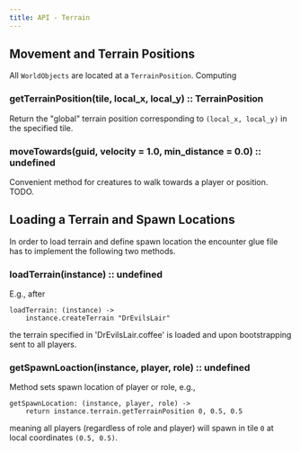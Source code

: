 ```yaml
---
title: API - Terrain
---
```


## Movement and Terrain Positions

All `WorldObjects` are located at a `TerrainPosition`. Computing

### getTerrainPosition(tile, local_x, local_y) :: TerrainPosition

Return the "global" terrain position corresponding to `(local_x, local_y)` in
the specified tile.


### moveTowards(guid, velocity = 1.0, min_distance = 0.0) :: undefined

Convenient method for creatures to walk towards a player or position. TODO.


## Loading a Terrain and Spawn Locations

In order to load terrain and define spawn location the encounter glue file has
to implement the following two methods.

### loadTerrain(instance) :: undefined

E.g., after

    loadTerrain: (instance) ->
        instance.createTerrain "DrEvilsLair"

the terrain specified in 'DrEvilsLair.coffee' is loaded and upon bootstrapping
sent to all players.


### getSpawnLoaction(instance, player, role) :: undefined

Method sets spawn location of player or role, e.g.,

    getSpawnLocation: (instance, player, role) ->
        return instance.terrain.getTerrainPosition 0, 0.5, 0.5

meaning all players (regardless of role and player) will spawn in tile `0` at
local coordinates `(0.5, 0.5)`.
